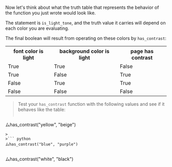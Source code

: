 Now let's think about what the truth table that represents the behavior of the function you just wrote would look like.
 
The statement is `is_light_tone`, and the truth value it carries will depend on each color you are evaluating.

The final boolean will result from operating on these colors by `has_contrast`:

<table class="table table-striped table-bordered table-condensed text-center">
  <tr>
	<th class ="text-center" style="padding: 5px 8px">font color is light</th>
	<th class ="text-center" style="padding: 5px 8px">background color is light</th>
	<th class ="text-center" style="padding: 5px 8px">page has contrast</th>
  </tr>
  <tr>
	<td>True</td>
	<td>True</td>
	<td>False</td>
  </tr>
  <tr>
	<td>True</td>
	<td>False</td>
	<td>True</td>
  </tr>
  <tr>
	<td>False</td>
	<td>True</td>
	<td>True</td>
  </tr>
  <tr>
	<td>False</td>
	<td>False</td>
	<td>False</td>
  </tr>
</table>

> Test your `has_contrast` function with the following values ​​and see if it behaves like the table:
>
>``` python
ムhas_contrast("yellow", "beige")
```
>
>``` python
ムhas_contrast("blue", "purple")
```
>
>``` python
ムhas_contrast("white", "black")
```
